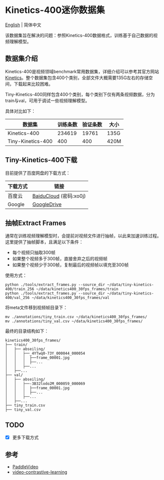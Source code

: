 # Kinetics-400迷你数据集
[English](/README_en.md) | 简体中文

该数据集旨在解决的问题：参照Kinetics-400数据格式，训练基于自己数据的视频理解模型。

## 数据集介绍

Kinetics-400是视频领域benchmark常用数据集，详细介绍可以参考其官方网站[Kinetics](https://deepmind.com/research/open-source/kinetics)。整个数据集包含400个类别，全部文件大概需要135G左右的存储空间，下载起来比较困难。

Tiny-Kinetics-400同样包含400个类别，每个类别下仅有两条视频数据，分为train与val，可用于调试一些视频理解模型。

具体对比如下：

| 数据集            | 训练条数 | 验证条数 | 大小 |
| ----------------- | -------- | -------- | ---- |
| Kinetics-400      | 234619   | 19761    | 135G |
| Tiny-Kinetics-400 | 400      | 400      | 420M |

## Tiny-Kinetics-400下载

目前提供了百度网盘的下载方式：

| 下载方式 | 链接                                                         |
| -------- | ------------------------------------------------------------ |
| 百度云    | [BaiduCloud](https://pan.baidu.com/s/1l0DeJHBDuK4oBoDwyZdzOQ) (密码:xo0j) |
| Google   | [GoogleDrive](https://drive.google.com/drive/folders/1OVDtdqNnOrzZ6PfoWMUNrsqvPijWHMCD?usp=sharing)|

## 抽帧Extract Frames

通常在训练视频理解模型时，会提前对视频文件进行抽帧，以此来加速训练过程。这里提供了抽帧脚本，且满足以下条件：

- 每个视频只抽取300帧
- 如果整个视频多于300帧，直接舍弃之后的视频帧
- 如果整个视频少于300帧，复制最后的视频帧以填充至300帧

使用方式：

```shell
python ./tools/extract_frames.py --source_dir ~/data/tiny-kinetics-400/train_256 ~/data/kinetics400_30fps_frames/train
python ./tools/extract_frames.py --source_dir ~/data/tiny-kinetics-400/val_256 ~/data/kinetics400_30fps_frames/val
```

将meta文件移到视频帧目录下：

```shell
mv ./annotations/tiny_train.csv ~/data/kinetics400_30fps_frames/
mv ./annotations/tiny_val.csv ~/data/kinetics400_30fps_frames/
```

最终的目录结构如下：

```
kinetics400_30fps_frames/
├── train/
│   ├── abseiling/
│   │   ├──_4YTwq0-73Y_000044_000054
│   │   │  ├──frame_00001.jpg
│   │   │  ├──...
│   │   ├──...
│   ├──...
├── val/
│   ├── abseiling/
│   │   ├──-3B32lodo2M_000059_000069
│   │   │  ├──frame_00001.jpg
│   │   │  ├──...
│   │   ├──...
│   ├──...
├── tiny_train.csv
├── tiny_val.csv
```

## TODO

- [x] 更多下载方式

## 参考

- [PaddleVideo](https://github.com/PaddlePaddle/PaddleVideo/blob/develop/docs/zh-CN/dataset/k400.md)
- [video-contrastive-learning](https://github.com/amazon-research/video-contrastive-learning)

